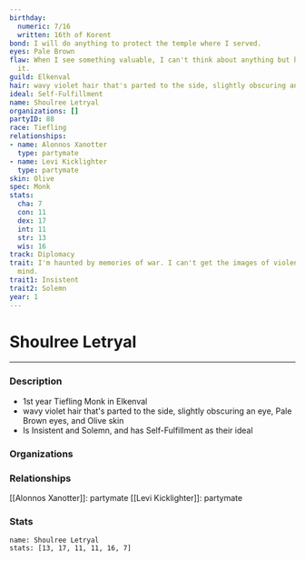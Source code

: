 ```yaml
---
birthday:
  numeric: 7/16
  written: 16th of Korent
bond: I will do anything to protect the temple where I served.
eyes: Pale Brown
flaw: When I see something valuable, I can't think about anything but how to steal
  it.
guild: Elkenval
hair: wavy violet hair that's parted to the side, slightly obscuring an eye
ideal: Self-Fulfillment
name: Shoulree Letryal
organizations: []
partyID: 88
race: Tiefling
relationships:
- name: Alonnos Xanotter
  type: partymate
- name: Levi Kicklighter
  type: partymate
skin: Olive
spec: Monk
stats:
  cha: 7
  con: 11
  dex: 17
  int: 11
  str: 13
  wis: 16
track: Diplomacy
trait: I'm haunted by memories of war. I can't get the images of violence out of my
  mind.
trait1: Insistent
trait2: Solemn
year: 1
---
```

# Shoulree Letryal
---
### Description
- 1st year Tiefling Monk in Elkenval
- wavy violet hair that's parted to the side, slightly obscuring an eye, Pale Brown eyes, and Olive skin
- Is Insistent and Solemn, and has Self-Fulfillment as their ideal

### Organizations
### Relationships
[[Alonnos Xanotter]]: partymate
[[Levi Kicklighter]]: partymate
### Stats
```statblock
name: Shoulree Letryal
stats: [13, 17, 11, 11, 16, 7]
```